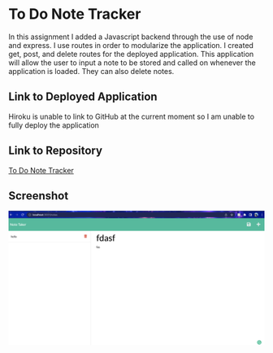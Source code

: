 # To Do Note Tracker
In this assignment I added a Javascript backend through the use of node and express. I use routes in order to modularize the application. I created get, post, and delete routes for the deployed application. This application will allow the user to input a note to be stored and called on whenever the application is loaded. They can also delete notes.

## Link to Deployed Application
Hiroku is unable to link to GitHub at the current moment so I am unable to fully deploy the application

## Link to Repository
[To Do Note Tracker](https://github.com/Jcouch5/To-Do-Note-Tracker)

## Screenshot
![picture of application](./public/assets/img/Screen%20Shot%202022-04-22%20at%209.33.53%20PM.png)
